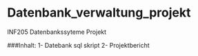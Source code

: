 # Datenbank_verwaltung_projekt

INF205 Datenbankssyteme Projekt

###Inhalt:
  1- Datebank sql skript
  2- Projektbericht
